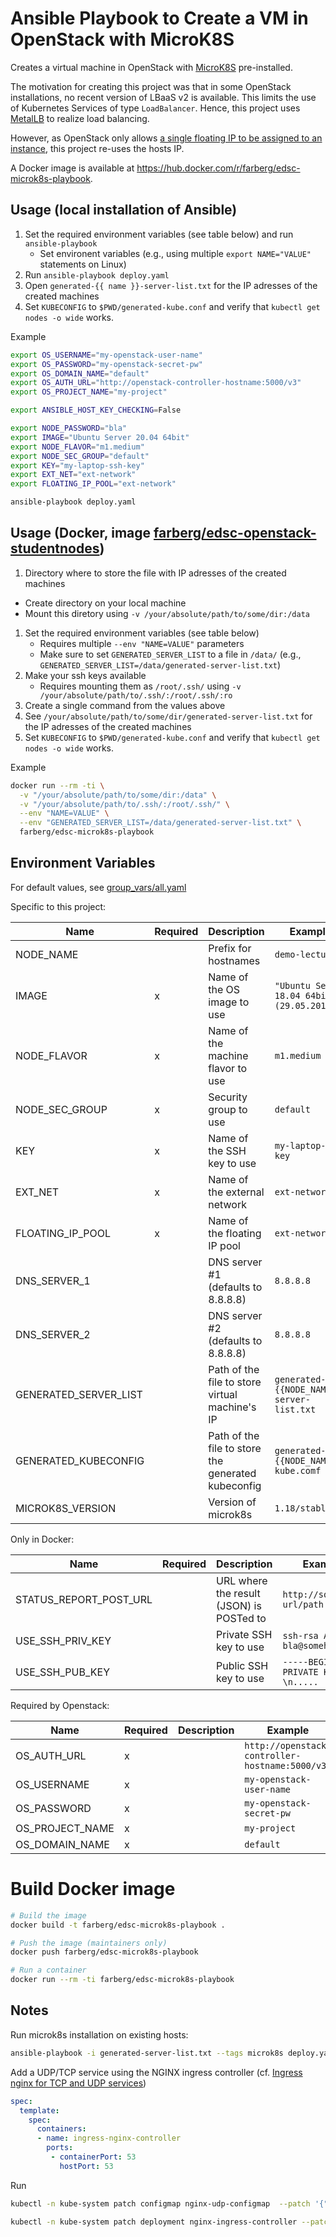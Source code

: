 # Ansible Playbook to Create a VM in OpenStack with MicroK8S

Creates a virtual machine in OpenStack with [MicroK8S](https://microk8s.io/) pre-installed.

The motivation for creating this project was that in some OpenStack installations, no recent version of LBaaS v2 is available. This limits the use of Kubernetes Services of type `LoadBalancer`. Hence, this project uses [MetalLB](https://metallb.universe.tf/) to realize load balancing.

However, as OpenStack only allows [a single floating IP to be assigned to an instance](https://ask.openstack.org/en/question/11901/how-to-configure-multiple-floating-ip-for-one-instance/), this project re-uses the hosts IP. 

A Docker image is available at <https://hub.docker.com/r/farberg/edsc-microk8s-playbook>. 

## Usage (local installation of Ansible)

1. Set the required environment variables (see table below) and run `ansible-playbook`
   - Set environent variables (e.g., using multiple `export NAME="VALUE"` statements on Linux)
1. Run `ansible-playbook deploy.yaml`
1. Open `generated-{{ name }}-server-list.txt` for the IP adresses of the created machines
1. Set `KUBECONFIG` to `$PWD/generated-kube.conf` and verify that `kubectl get nodes -o wide` works.

Example

```bash 
export OS_USERNAME="my-openstack-user-name"
export OS_PASSWORD="my-openstack-secret-pw"
export OS_DOMAIN_NAME="default"
export OS_AUTH_URL="http://openstack-controller-hostname:5000/v3"
export OS_PROJECT_NAME="my-project"

export ANSIBLE_HOST_KEY_CHECKING=False 

export NODE_PASSWORD="bla"
export IMAGE="Ubuntu Server 20.04 64bit"
export NODE_FLAVOR="m1.medium"
export NODE_SEC_GROUP="default"
export KEY="my-laptop-ssh-key"
export EXT_NET="ext-network"
export FLOATING_IP_POOL="ext-network"

ansible-playbook deploy.yaml
```

## Usage (Docker, image [farberg/edsc-openstack-studentnodes](https://hub.docker.com/repository/docker/farberg/edsc-microk8s-playbook))

1. Directory where to store the file with IP adresses of the created machines
  - Create directory on your local machine
  - Mount this diretory using `-v /your/absolute/path/to/some/dir:/data`
1. Set the required environment variables (see table below)
   - Requires multiple `--env "NAME=VALUE"` parameters
   - Make sure to set `GENERATED_SERVER_LIST` to a file in `/data/` (e.g., `GENERATED_SERVER_LIST=/data/generated-server-list.txt`)
1. Make your ssh keys available
   - Requires mounting them as `/root/.ssh/` using `-v /your/absolute/path/to/.ssh/:/root/.ssh/:ro`
1. Create a single command from the values above
1. See `/your/absolute/path/to/some/dir/generated-server-list.txt` for the IP adresses of the created machines
2. Set `KUBECONFIG` to `$PWD/generated-kube.conf` and verify that `kubectl get nodes -o wide` works.

Example

```bash
docker run --rm -ti \
  -v "/your/absolute/path/to/some/dir:/data" \
  -v "/your/absolute/path/to/.ssh/:/root/.ssh/" \
  --env "NAME=VALUE" \
  --env "GENERATED_SERVER_LIST=/data/generated-server-list.txt" \
  farberg/edsc-microk8s-playbook
```

## Environment Variables

For default values, see [group_vars/all.yaml](group_vars/all.yaml)

Specific to this project:

| Name                  | Required | Description                                        | Example                                    |
| --------------------- | -------- | -------------------------------------------------- | ------------------------------------------ |
| NODE_NAME             |          | Prefix for hostnames                               | `demo-lecture`                             |
| IMAGE                 | x        | Name of the OS image to use                        | `"Ubuntu Server 18.04 64bit (29.05.2018)"` |
| NODE_FLAVOR           | x        | Name of the machine flavor to use                  | `m1.medium`                                |
| NODE_SEC_GROUP        | x        | Security group to use                              | `default`                                  |
| KEY                   | x        | Name of the SSH key to use                         | `my-laptop-ssh-key`                        |
| EXT_NET               | x        | Name of the external network                       | `ext-network`                              |
| FLOATING_IP_POOL      | x        | Name of the floating IP pool                       | `ext-network`                              |
| DNS_SERVER_1          |          | DNS server #1 (defaults to 8.8.8.8)                | `8.8.8.8`                                  |
| DNS_SERVER_2          |          | DNS server #2 (defaults to 8.8.8.8)                | `8.8.8.8`                                  |
| GENERATED_SERVER_LIST |          | Path of the file to store virtual machine's IP     | `generated-{{NODE_NAME}}-server-list.txt`  |
| GENERATED_KUBECONFIG  |          | Path of the file to store the generated kubeconfig | `generated-{{NODE_NAME}}-kube.comf`        |
| MICROK8S_VERSION      |          | Version of microk8s                                | `1.18/stable`                              |

Only in Docker:

| Name                   | Required | Description                              | Example                                  |
| ---------------------- | -------- | ---------------------------------------- | ---------------------------------------- |
| STATUS_REPORT_POST_URL |          | URL where the result (JSON) is POSTed to | `http://some-url/path`                   |
| USE_SSH_PRIV_KEY       |          | Private SSH key to use                   | `ssh-rsa AAA...AB bla@somehost.com`      |
| USE_SSH_PUB_KEY        |          | Public SSH key to use                    | `-----BEGIN RSA PRIVATE KEY-----\n.....` |

Required by Openstack:

| Name            | Required | Description | Example                                        |
| --------------- | -------- | ----------- | ---------------------------------------------- |
| OS_AUTH_URL     | x        |             | `http://openstack-controller-hostname:5000/v3` |
| OS_USERNAME     | x        |             | `my-openstack-user-name`                       |
| OS_PASSWORD     | x        |             | `my-openstack-secret-pw`                       |
| OS_PROJECT_NAME | x        |             | `my-project`                                   |
| OS_DOMAIN_NAME  | x        |             | `default`                                      |


# Build Docker image

```bash
# Build the image
docker build -t farberg/edsc-microk8s-playbook .

# Push the image (maintainers only)
docker push farberg/edsc-microk8s-playbook

# Run a container
docker run --rm -ti farberg/edsc-microk8s-playbook
```

## Notes

Run microk8s installation on existing hosts:

```bash
ansible-playbook -i generated-server-list.txt --tags microk8s deploy.yaml
```

Add a UDP/TCP service using the NGINX ingress controller (cf. [Ingress nginx for TCP and UDP services](https://minikube.sigs.k8s.io/docs/tutorials/nginx_tcp_udp_ingress/))

```yaml
spec:
  template:
    spec:
      containers:
      - name: ingress-nginx-controller
        ports:
         - containerPort: 53
           hostPort: 53
```

Run 
```bash
kubectl -n kube-system patch configmap nginx-udp-configmap  --patch '{"data":{"53":"default/my-service:53"}}'

kubectl -n kube-system patch deployment nginx-ingress-controller --patch "$(cat ingress-nginx-controller-patch.yaml)"
```